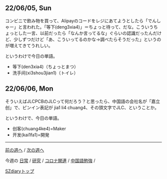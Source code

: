 ## 22/06/05, Sun

コンビニで飲み物を買って、Alipayのコードをレジにあてようとしたら「でんしゃー」と言われた。「等下(deng3xia4)」＝ちょっと待って、だな。こういうちょっとした一言、以前だったら「なんか言ってるな」ぐらいの認識だったんだけど、少しずつだけど「あ、こういってるのかな→調べたらそうだった」というのが増えてきてうれしい。

というわけで今日の単語。

- 等下(den3xia4)（ちょっとまつ）
- 洗手间(xi3shou3jian1)（トイレ）


## 22/06/06, Mon

そういえばJLCPCBのJLCって何だろう？と思ったら、中国語の会社名が「嘉立创」で、ピンイン表記が jia1 li4 chuang4、その頭文字でJLC、ということか。

というわけで、今日の単語。

- 创客(chuang4ke4)=Maker
- 开发(kai1fa1)=開発


***

[前の週へ](2205-5.md) /
[次の週へ](2206-2.md)

今週の
[日常](../diary/2206-1.md) /
[研究](../research/2206-1.md) /
[コロナ関連](../covid19/2206-1.md) / 
[中国語勉強](../chinese/2206-1.md) / 

[SZdiaryトップ](../../README.md)
